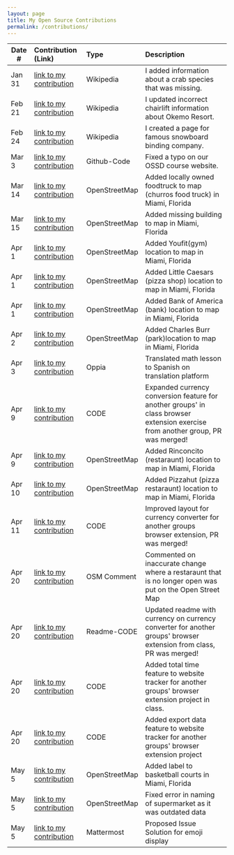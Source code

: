 ```yaml
---
layout: page
title: My Open Source Contributions
permalink: /contributions/
---
```


<!--
Type of the contribution should be "Wikipedia edit", "OpenStreet Map feature", "Documentation", "Course website", "Blog",
"Browser Add-on", etc.

The description should include a brief summary of what you did.

The link should bring us to a public page that shows your contribution. 

Replace the first row with your own contribution. 

-->





| Date #       | Contribution (Link)  | Type  | Description |
|---|:---|:---|:---|
| Jan 31   | [link to my contribution](https://en.wikipedia.org/wiki/Special:Contributions/Danny031103)    | Wikipedia   |   I added information about a crab species that was missing.    |
| Feb 21   | [link to my contribution](https://en.wikipedia.org/w/index.php?title=Okemo_Mountain&diff=prev&oldid=1276955626)    | Wikipedia   |   I updated incorrect chairlift information about Okemo Resort.    |
| Feb 24   | [link to my contribution](https://en.wikipedia.org/w/index.php?title=User:Danny031103/sandbox&oldid=1277454299)    | Wikipedia   |   I created a page for famous snowboard binding company.    |
| Mar 3   | [link to my contribution](https://github.com/joannakl/ossd/pull/145)    | Github-Code   |   Fixed a typo on our OSSD course website.    |
| Mar 14   | [link to my contribution](https://www.openstreetmap.org/changeset/163624793)    | OpenStreetMap   |   Added locally owned foodtruck to map (churros food truck) in Miami, Florida |
| Mar 15   | [link to my contribution](https://www.openstreetmap.org/changeset/163671011#map=19/25.585329/-80.408471)    | OpenStreetMap   |   Added missing building to map in Miami, Florida |
| Apr 1   | [link to my contribution](https://www.openstreetmap.org/changeset/164391686)    | OpenStreetMap   |   Added Youfit(gym) location to map in Miami, Florida|
| Apr 1   | [link to my contribution](https://www.openstreetmap.org/changeset/164391805)    | OpenStreetMap   |   Added Little Caesars (pizza shop) location to map in Miami, Florida |
| Apr 1   | [link to my contribution](https://www.openstreetmap.org/changeset/164391946)    | OpenStreetMap   |   Added Bank of America (bank) location to map in Miami, Florida |
| Apr 2   | [link to my contribution](https://www.openstreetmap.org/changeset/164392013)    | OpenStreetMap   |   Added Charles Burr (park)location to map in Miami, Florida |
| Apr 3   | [link to my contribution](https://www.oppia.org/contributor-dashboard)    | Oppia   |   Translated math lesson to Spanish on translation platform |
| Apr 9   | [link to my contribution](https://github.com/ossd-s25/Currency-Unit-Converter/pull/3)    | CODE   |  Expanded currency conversion feature for another groups' in class browser extension exercise from another group, PR was merged!|
| Apr 9   | [link to my contribution](https://www.openstreetmap.org/changeset/164730215#map=15/25.59163/-80.40501)    | OpenStreetMap   |  Added Rinconcito (restaraunt) location to map in Miami, Florida  |
| Apr 10   | [link to my contribution](https://www.openstreetmap.org/changeset/164733663#map=19/25.604231/-80.414307)    | OpenStreetMap   |  Added Pizzahut (pizza restaraunt) location to map in Miami, Florida  |
| Apr 11   | [link to my contribution](https://github.com/ossd-s25/Currency-Unit-Converter/pull/3)    | CODE   |  Improved layout for currency converter for another groups browser extension, PR was merged! |
| Apr 20   | [link to my contribution](https://www.openstreetmap.org/changeset/161545361#map=15/25.62787/-80.40876)    | OSM Comment   |  Commented on inaccurate change where a restaraunt that is no longer open was put on the Open Street Map  |
| Apr 20   | [link to my contribution](https://github.com/ossd-s25/Currency-Unit-Converter/pull/3)    | Readme-CODE   |  Updated readme with currency on currency converter for another groups' browser extension from class, PR was merged!  |
| Apr 20   | [link to my contribution](https://github.com/ossd-s25/websiteTimeTracker/pull/5)    | CODE   |  Added total time feature to website tracker for another groups' browser extension project in class.  |
| Apr 20   | [link to my contribution](https://github.com/ossd-s25/websiteTimeTracker/pull/5)    | CODE  | Added export data feature to website tracker for another groups' browser extension project|
| May 5  | [link to my contribution](https://www.openstreetmap.org/changeset/165915883)    | OpenStreetMap  | Added label to basketball courts in Miami, Florida |
| May 5  | [link to my contribution](https://www.openstreetmap.org/changeset/165915971#map=19/25.597582/-80.414972)    | OpenStreetMap  | Fixed error in naming of supermarket as it was outdated data|
| May 5  | [link to my contribution](https://github.com/mattermost/mattermost/issues/30711)    | Mattermost  | Proposed Issue Solution for emoji display|
